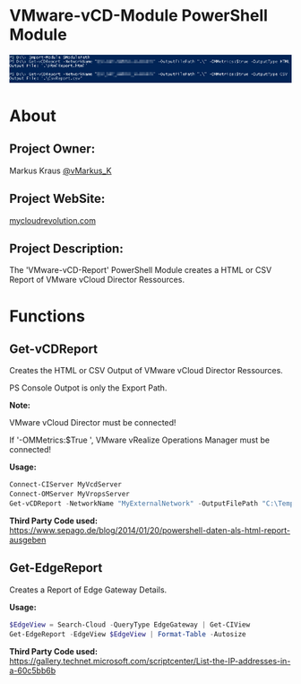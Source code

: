 VMware-vCD-Module PowerShell Module
===================================

![Get-vCDReport](/media/Get-vCDReport.png)

# About

## Project Owner:

Markus Kraus [@vMarkus_K](https://twitter.com/vMarkus_K)

## Project WebSite:
[mycloudrevolution.com](http://mycloudrevolution.com/)

## Project Description:

The 'VMware-vCD-Report' PowerShell Module creates a HTML or CSV Report of VMware vCloud Director Ressources.

# Functions

## Get-vCDReport

Creates the HTML or CSV Output of VMware vCloud Director Ressources.

PS Console Outpot is only the Export Path.

**Note:**

VMware vCloud Director must be connected!

If '-OMMetrics:$True ', VMware vRealize Operations Manager must be connected!

**Usage:**
```powershell
Connect-CIServer MyVcdServer
Connect-OMServer MyVropsServer
Get-vCDReport -NetworkName "MyExternalNetwork" -OutputFilePath "C:\Temp\" -OMMetrics:$True -OutputType "HTML"
```

**Third Party Code used:**
https://www.sepago.de/blog/2014/01/20/powershell-daten-als-html-report-ausgeben

## Get-EdgeReport

Creates a Report of Edge Gateway Details. 

**Usage:**
```powershell
$EdgeView = Search-Cloud -QueryType EdgeGateway | Get-CIView
Get-EdgeReport -EdgeView $EdgeView | Format-Table -Autosize
```

**Third Party Code used:**
https://gallery.technet.microsoft.com/scriptcenter/List-the-IP-addresses-in-a-60c5bb6b